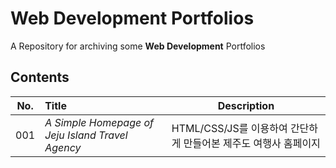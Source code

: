 # Web Development Portfolios

A Repository for archiving some **Web Development** Portfolios

## Contents

| **No.** | **Title**                                        | **Description**                                                 |
| :-----: | :----------------------------------------------- | --------------------------------------------------------------- |
|   001   | _A Simple Homepage of Jeju Island Travel Agency_ | HTML/CSS/JS를 이용하여 간단하게 만들어본 제주도 여행사 홈페이지 |
